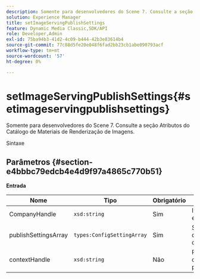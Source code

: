 ```yaml
---
description: Somente para desenvolvedores do Scene 7. Consulte a seção Atributos do Catálogo de Materiais de Renderização de Imagens.
solution: Experience Manager
title: setImageServingPublishSettings
feature: Dynamic Media Classic,SDK/API
role: Developer,Admin
exl-id: 75ba94b3-41d2-4c09-b444-42b3e83614b4
source-git-commit: 77c88d5fe20e048f6fad2bb23cb1abe090793acf
workflow-type: tm+mt
source-wordcount: '57'
ht-degree: 0%

---
```


# setImageServingPublishSettings{#setimageservingpublishsettings}

Somente para desenvolvedores do Scene 7. Consulte a seção Atributos do Catálogo de Materiais de Renderização de Imagens.

Sintaxe

## Parâmetros {#section-e4bbbc79edcb4e4d9f97a4865c770b51}

**Entrada**

| Nome | Tipo | Obrigatório | Descrição |
|---|---|---|---|
| CompanyHandle | `xsd:string` | Sim | Identificador da empresa. |
| publishSettingsArray | `types:ConfigSettingArray` | Sim | Somente para desenvolvedores do Scene 7. |
| contextHandle | `xsd:string` | Não | Processe o contexto de publicação. |

